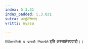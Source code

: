 ```yaml
---
index: 5.3.31
index_padded: 5.3.031
sutra: उपर्युपरिष्टात्
vritti: nyasa

---
```

`रिल्रिष्टातिलौ च प्रत्ययौ निपात्येते` इति अस्तातेरपवादौ।।